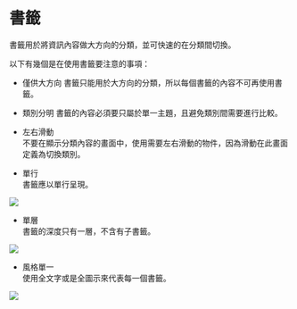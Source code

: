 # 書籤

書籤用於將資訊內容做大方向的分類，並可快速的在分類間切換。

以下有幾個是在使用書籤要注意的事項：
* 僅供大方向
書籤只能用於大方向的分類，所以每個書籤的內容不可再使用書籤。

* 類別分明
書籤的內容必須要只屬於單一主題，且避免類別間需要進行比較。

* 左右滑動  
不要在顯示分類內容的畫面中，使用需要左右滑動的物件，因為滑動在此畫面定義為切換類別。

* 單行  
書籤應以單行呈現。

<img src="http://material-design.storage.googleapis.com/publish/material_v_4/material_ext_publish/0B6Okdz75tqQsTTdvazhjTHlsWjg/components_tabs_usage_example5.png" style="max-width:50%"/>

* 單層  
書籤的深度只有一層，不含有子書籤。

<img src="http://material-design.storage.googleapis.com/publish/material_v_4/material_ext_publish/0B6Okdz75tqQsVmowR3NUVWoxVWs/components_tabs_usage_example3.png" style="max-width:50%"/>

* 風格單一  
使用全文字或是全圖示來代表每一個書籤。

<img src="http://material-design.storage.googleapis.com/publish/material_v_4/material_ext_publish/0Bzhp5Z4wHba3WFR6bnJvaG9wclk/components_tabs_usage_content1.png" style="max-width:50%"/>
